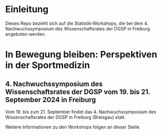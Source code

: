 # Einleitung

Dieses Repo bezieht sich auf die Statistik-Workshops, die bei dem 4. Nachwuchssymposium des Wissenschaftsrates der DGSP in Freiburg angeboten werden.


# In Bewegung bleiben: Perspektiven in der Sportmedizin

## 4. Nachwuchssymposium des Wissenschaftsrates der DGSP vom 19. bis 21. September 2024 in Freiburg

Vom 19. bis zum 21. September findet das 4. Nachwuchssymposium des Wissenschaftsrates der DGSP in Freiburg (Breisgau) statt.

Weitere Informationen zu den Workshops folgen an dieser Stelle.